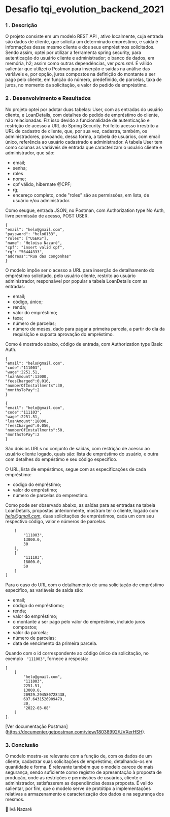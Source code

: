 # Desafio tqi_evolution_backend_2021

### 1 . Descrição 
O projeto consiste em um modelo REST API , ativo localmente, cuja entrada são dados de cliente, que solicita um determinado empréstimo, e saída é informações desse mesmo cliente e dos seus empréstimos solicitados. Sendo assim, optei por utilizar a ferramenta spring security, para autenticação do usuário cliente e administrador; o banco de dados, em memória, h2; assim como outras dependências, ver *pom.xml*. É válido salientar que utilizei o Postman para inserção e saídas na análise das variáveis e, por opção, juros compostos na definição do montante a ser pago pelo cliente, em função do número, predefinido, de parcelas, taxa de juros, no momento da solicitação, e valor do pedido de empréstimo.

### 2 . Desenvolvimento e Resultados

No projeto optei por adotar duas tabelas: User, com as entradas do usuário cliente, e LoanDetails, com detalhes do pedido de empréstimo do cliente, não relacionadas. Fiz isso devido a funcionalidade de autenticação e restrição de acesso a URL do Spring Security.
Foi feito acesso irrestrito a URL de cadastro de cliente, que, por sua vez, cadastra, também, os administradores, povoando, dessa forma, a tabela de usuários, com email único, referência ao usuário cadastrado e administrador. 
A tabela User tem como colunas as variáveis de entrada que caracterizam o usuário cliente e administrador, que são:
  * email;
  * senha;
  * roles
  * nome;
  * cpf válido, hibernate @CPF;
  * rg;
  * encereço completo,
onde "roles" são as permissões, em lista, de usuário e/ou administrador.

Como seugue, entrada JSON, no Postman, com Authorization type No Auth, livre permissão de acesso, POST USER.

```
{
"email": "helo@gmail.com",
"password": "helo0133",
"roles": ["USERS"],
"name": "Heloisa Nazaré",
"cpf": "insert valid cpf",
"rg": "56444333",
"address":"Rua das congonhas"
}
```

O modelo impõe ser o acesso a URL para inserção de detalhamento do empréstimo solicitado, pelo usuário cliente, restrito ao usuário administrador, responsável por popular a tabela LoanDetails com as entradas:
  * email;
  * código, único;
  * renda;
  * valor do empréstimo;
  * taxa;
  * número de parcelas;
  * número de meses, dado para pagar a primeira parcela, a partir do dia da requisição e suposta aprovação do empréstimo.

Como é mostrado abaixo, código de entrada, com Authorization type Basic Auth.
```  
{
"email": "helo@gmail.com",
"code":"111003",
"wage":2251.51,
"loanAmount":13000,
"feesCharged":0.016,
"numberOfInstallments":30,
"monthsToPay":2
}  
```
```
{
"email": "helo@gmail.com",
"code":"111103",
"wage":2251.51,
"loanAmount":18000,
"feesCharged":0.056,
"numberOfInstallments":50,
"monthsToPay":2
}
```

São dois os URLs no conjunto de saídas, com restrição de acesso ao usuário cliente logado, quais são: lista de empréstimo do usuário, e outra com detalhes do empéstimo e seu código específico.

O URL, lista de empéstimos, segue com as especificações de cada empréstimo:

 * código do empréstimo;
 * valor do empréstimo;
 * número de parcelas do emprestimo.

Como pode ser observado abaixo, as saídas para as entradas na tabela LoanDetails, propostas anteriormente,  mostram ter o cliente, logado com *helo@gmail.com*, duas solicitações de empréstimos, cada um com seu respectivo código, valor e números de parcelas.

```[
    [
        "111003",
        13000.0,
        30
    ],
    [
        "111103",
        18000.0,
        50
    ]
]
```
Para o caso do URL com o detalhamento de uma solicitação de empréstimo específico, as variáveis de saída são:
  * email;
  * código do empréstiomo;
  * renda;
  * valor do empréstimo;
  * o montante a ser pago pelo valor do empréstimo, incluido juros compostos;
  * valor da parcela;
  * número de parcelas;
  * data de vencimento da primeira parcela.

Quando com o id correspondente ao código único da solicitação, no exemplo ```  "111003" ```, fornece a resposta:

```
[
    [
        "helo@gmail.com",
        "111003",
        2251.51,
        13000.0,
        20929.294580728438,
        697.6431526909479,
        30,
        "2022-03-08"
    ]
].
```
[Ver documentação Postman] (https://documenter.getpostman.com/view/18038992/UVXerHSH).

### 3. Conclusão 

O modelo mostra-se relevante com a função de, com os dados de um cliente, cadastrar suas solicitações de empréstimo, detalhando-os em quantidade e forma. É relevante também que o modelo carece de mais segurança, sendo suficiente como registro de apresentação à proposta de produção, onde as restrições e permissões de usuários, cliente e administrador, satisfazerem as dependências dessa proposta. É valido salientar, por fim, que o modelo serve de protótipo a implementações relativas a armazenamento e caracterização dos dados e na segurança dos mesmos.

:hammer: Ivã Nazaré



